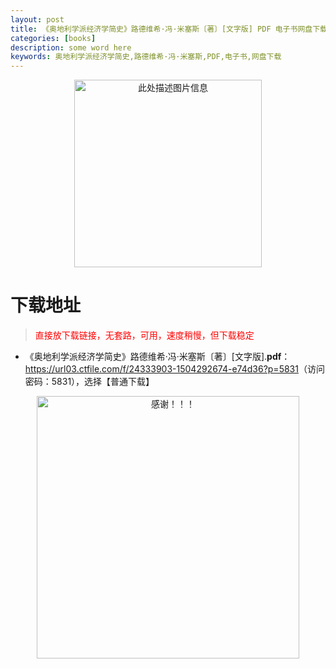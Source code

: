 ```yaml
---
layout: post
title: 《奥地利学派经济学简史》路德维希·冯·米塞斯〔著〕[文字版] PDF 电子书网盘下载
categories: [books]
description: some word here
keywords: 奥地利学派经济学简史,路德维希·冯·米塞斯,PDF,电子书,网盘下载
---
```


<div align="center"><img src="https://qweree.cn/wp-content/uploads/2025/05/adlxpjjxjs-tuya.png" alt="此处描述图片信息" width="300px" height="auto"></div>

# 下载地址

> <p style="color:red" >直接放下载链接，无套路，可用，速度稍慢，但下载稳定</p>

- 《奥地利学派经济学简史》路德维希·冯·米塞斯〔著〕[文字版].**pdf**：<https://url03.ctfile.com/f/24333903-1504292674-e74d36?p=5831>（访问密码：5831），选择【普通下载】

<div align="center"><img src="https://pic.imgdb.cn/item/6707df6bd29ded1a8ce37031.gif" alt="感谢！！！" width="420px" height="auto"/></div>
